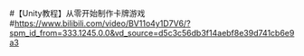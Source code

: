 #【Unity教程】从零开始制作卡牌游戏
#https://www.bilibili.com/video/BV11o4y1D7V6/?spm_id_from=333.1245.0.0&vd_source=d5c3c56db3f14aebf8e39d741cb6e9a3
